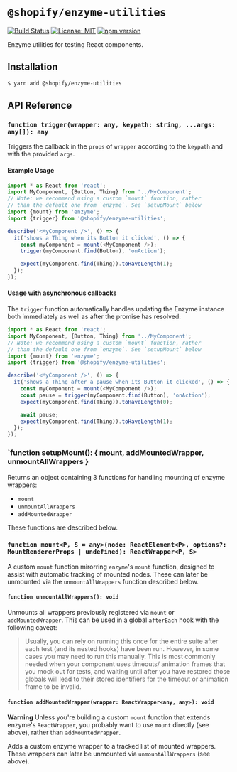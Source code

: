# `@shopify/enzyme-utilities`

[![Build Status](https://travis-ci.org/Shopify/quilt.svg?branch=master)](https://travis-ci.org/Shopify/quilt)
[![License: MIT](https://img.shields.io/badge/License-MIT-green.svg)](LICENSE.md) [![npm version](https://badge.fury.io/js/%40shopify%2Fenzyme-utilities.svg)](https://badge.fury.io/js/%40shopify%2Fenzyme-utilities)

Enzyme utilities for testing React components.

## Installation

```bash
$ yarn add @shopify/enzyme-utilities
```

## API Reference

### `function trigger(wrapper: any, keypath: string, ...args: any[]): any`

Triggers the callback in the `props` of `wrapper` according to the `keypath` and with the provided `args`.

#### Example Usage

```typescript
import * as React from 'react';
import MyComponent, {Button, Thing} from '../MyComponent';
// Note: we recommend using a custom `mount` function, rather
// than the default one from `enzyme`. See `setupMount` below
import {mount} from 'enzyme';
import {trigger} from '@shopify/enzyme-utilities';

describe('<MyComponent />', () => {
  it('shows a Thing when its Button it clicked', () => {
    const myComponent = mount(<MyComponent />);
    trigger(myComponent.find(Button), 'onAction');

    expect(myComponent.find(Thing)).toHaveLength(1);
  });
});
```

#### Usage with asynchronous callbacks

The `trigger` function automatically handles updating the Enzyme instance both immediately as well as after the promise has resolved:

```typescript
import * as React from 'react';
import MyComponent, {Button, Thing} from '../MyComponent';
// Note: we recommend using a custom `mount` function, rather
// than the default one from `enzyme`. See `setupMount` below
import {mount} from 'enzyme';
import {trigger} from '@shopify/enzyme-utilities';

describe('<MyComponent />', () => {
  it('shows a Thing after a pause when its Button it clicked', () => {
    const myComponent = mount(<MyComponent />);
    const pause = trigger(myComponent.find(Button), 'onAction');
    expect(myComponent.find(Thing)).toHaveLength(0);

    await pause;
    expect(myComponent.find(Thing)).toHaveLength(1);
  });
});
```

### `function setupMount(): { mount, addMountedWrapper, unmountAllWrappers }

Returns an object containing 3 functions for handling mounting of enzyme wrappers:

* `mount`
* `unmountAllWrappers`
* `addMountedWrapper`

These functions are described below.

### `function mount<P, S = any>(node: ReactElement<P>, options?: MountRendererProps | undefined): ReactWrapper<P, S>`

A custom `mount` function mirorring `enzyme`'s `mount` function, designed to assist with automatic tracking of mounted nodes. These can later be unmounted via the `unmountAllWrappers` function described below.

#### `function unmountAllWrappers(): void`

Unmounts all wrappers previously registered via `mount` or `addMountedWrapper`. This can be used in a global `afterEach` hook with the following caveat:

> Usually, you can rely on running this once for the entire suite after each test (and its nested hooks) have been run. However, in some cases you may need to run this manually. This is most commonly needed when your component uses timeouts/ animation frames that you mock out for tests, and waiting until after you have restored those globals will lead to their stored identifiers for the timeout or animation frame to be invalid.

#### `function addMountedWrapper(wrapper: ReactWrapper<any, any>): void`

**Warning** Unless you're building a custom `mount` function that extends enzyme's `ReactWrapper`, you probably want to use `mount` directly (see above), rather than `addMountedWrapper`.

Adds a custom enzyme wrapper to a tracked list of mounted wrappers. These wrappers can later be unmounted via `unmountAllWrappers` (see above).
